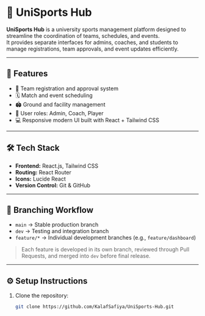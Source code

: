 # 🏅 UniSports Hub

**UniSports Hub** is a university sports management platform designed to streamline the coordination of teams, schedules, and events.  
It provides separate interfaces for admins, coaches, and students to manage registrations, team approvals, and event updates efficiently.

---

## 🚀 Features

- 🧩 Team registration and approval system  
- 🗓️ Match and event scheduling  
- 🏟️ Ground and facility management  
- 👥 User roles: Admin, Coach, Player  
- 💻 Responsive modern UI built with React + Tailwind CSS  

---

## 🛠️ Tech Stack

- **Frontend:** React.js, Tailwind CSS  
- **Routing:** React Router  
- **Icons:** Lucide React  
- **Version Control:** Git & GitHub  

---

## 🌿 Branching Workflow

- `main` → Stable production branch  
- `dev` → Testing and integration branch  
- `feature/*` → Individual development branches (e.g., `feature/dashboard`)  

> Each feature is developed in its own branch, reviewed through Pull Requests, and merged into `dev` before final release.

---

## ⚙️ Setup Instructions

1. Clone the repository:
   ```bash
   git clone https://github.com/KalafSafiya/UniSports-Hub.git

